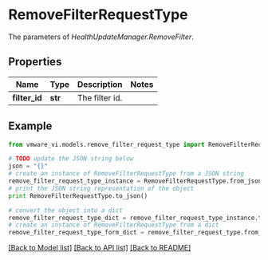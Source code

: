 # RemoveFilterRequestType

The parameters of *HealthUpdateManager.RemoveFilter*. 

## Properties
Name | Type | Description | Notes
------------ | ------------- | ------------- | -------------
**filter_id** | **str** | The filter id.  | 

## Example

```python
from vmware_vi.models.remove_filter_request_type import RemoveFilterRequestType

# TODO update the JSON string below
json = "{}"
# create an instance of RemoveFilterRequestType from a JSON string
remove_filter_request_type_instance = RemoveFilterRequestType.from_json(json)
# print the JSON string representation of the object
print RemoveFilterRequestType.to_json()

# convert the object into a dict
remove_filter_request_type_dict = remove_filter_request_type_instance.to_dict()
# create an instance of RemoveFilterRequestType from a dict
remove_filter_request_type_form_dict = remove_filter_request_type.from_dict(remove_filter_request_type_dict)
```
[[Back to Model list]](../README.md#documentation-for-models) [[Back to API list]](../README.md#documentation-for-api-endpoints) [[Back to README]](../README.md)


